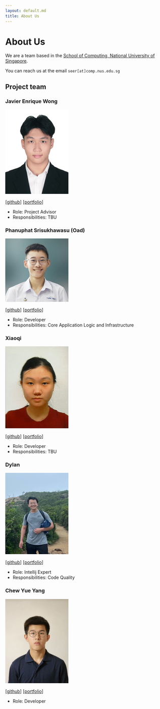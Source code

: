 ```yaml
---
layout: default.md
title: About Us
---
```


# About Us

We are a team based in the [School of Computing, National University of Singapore](https://www.comp.nus.edu.sg).

You can reach us at the email `seer[at]comp.nus.edu.sg`

## Project team

### Javier Enrique Wong

<img src="images/jav65.png" width="200px">

[[github](https://github.com/jav65)]
[[portfolio](team/jav65.md)]

* Role: Project Advisor
* Responsibilities: TBU

### Phanuphat Srisukhawasu (Oad)

<img src="images/oadultradeepfield.png" width="200px">

[[github](http://github.com/oadultradeepfield)]
[[portfolio](team/oadultradeepfield.md)]

* Role: Developer
* Responsibilities: Core Application Logic and Infrastructure

### Xiaoqi

<img src="images/xiaoqi01010.png" width="200px">

[[github](https://github.com/xiaoqi01010)]
[[portfolio](team/xiaoqi01010.md)]

* Role: Developer
* Responsibilities: TBU

### Dylan

<img src="images/butanol.png" width="200px">

[[github](http://github.com/Butanol)]
[[portfolio](team/butanol.md)]

* Role: Intellij Expert
* Responsibilities: Code Quality

### Chew Yue Yang

<img src="images/chewy03.png" width="200px">

[[github](http://github.com/chewy03)]
[[portfolio](team/chewy03.md)]

* Role: Developer
